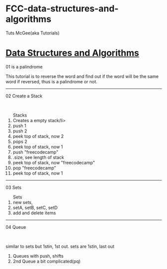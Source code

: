 # FCC-data-structures-and-algorithms
Tuts McGee(aka Tutorials)


<h1><a href="https://www.youtube.com/watch?v=t2CEgPsws3U">Data Structures and Algorithms</a></h1>

<p>01 is a palindrome</p>
<p>This tutorial is to reverse the word and find out if the word will be the same word if reversed, thus is a palindrome or not.<p>
<hr> 

<p>02 Create a Stack</p><br>
<ol>Stacks
  <li>Creates a empty stack/li>
  <li>push 1</li>
  <li>push 2</li>
  <li>peek top of stack, now 2</li>
  <li>pops 2</li>
  <li>peek top of stack, now 1</li>
  <li>push "freecodecamp"</li>
  <li>.size, see length of stack</li>
  <li>peek top of stack, now "freecodecamp"</li>
  <li>pop "freecodecamp"</li>
  <li>peek top of stack, now 1</li>
</ol>
<hr>

<p>03 Sets</p>
<ol>Sets
  <li>new sets, </li>
  <li>setA, setB, setC, setD</li>
  <li>add and delete items</li>
</ol>
<hr>

<p>04 Queue</p><br>
<p>similar to sets but 1stin, 1st out. sets are 1stin, last out</p>
<ol>
  <li>Queues with push, shifts</li>
  <li>2nd Queue a bit complicated(pq)</li>
</ol>
